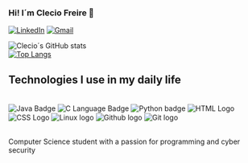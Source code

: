 
### Hi! I´m Clecio Freire 👋


[![LinkedIn](https://img.shields.io/badge/LinkedIn-0077B5?style=for-the-badge&logo=linkedin&logoColor=white)](https://www.linkedin.com/in/clecio-freire)
[![Gmail](https://img.shields.io/badge/Gmail-D14836?style=for-the-badge&logo=gmail&logoColor=white)](mailto:szfreire.0@gmail.com)

![Clecio´s GitHub stats](https://github-readme-stats.vercel.app/api?username=FreireCF&show_icons=true&theme=dark)
<br/>
[![Top Langs](https://github-readme-stats.vercel.app/api/top-langs/?username=freirecf)](https://github.com/anuraghazra/github-readme-stats)


## Technologies I use in my daily life

<div style="display: inline_block"><br/>
    <img align="center" src="https://img.shields.io/badge/Java-ED8B00?style=for-the-badge&logo=openjdk&logoColor=white" alt="Java Badge"/>
    <img align="center" src="https://img.shields.io/badge/C-00599C?style=for-the-badge&logo=c&logoColor=white" alt="C Language Badge"/>
    <img align="center" src="https://img.shields.io/badge/Python-14354C?style=for-the-badge&logo=python&logoColor=white" alt="Python badge"/>
    <img align="center" src="https://img.shields.io/badge/HTML5-E34F26?style=for-the-badge&logo=html5&logoColor=white" alt="HTML Logo"/>
    <img align="center" src="https://img.shields.io/badge/CSS3-1572B6?style=for-the-badge&logo=css3&logoColor=white" alt="CSS Logo"/>
    <img align="center" src="https://img.shields.io/badge/Linux-FCC624?style=for-the-badge&logo=linux&logoColor=black" alt="Linux logo"/>
    <img align="center" src="https://img.shields.io/badge/GitHub-100000?style=for-the-badge&logo=github&logoColor=white" alt="Github logo"/>
    <img align="center" src="https://img.shields.io/badge/GIT-E44C30?style=for-the-badge&logo=git&logoColor=white" alt="Git logo"/>
</div>
<br/>

Computer Science student with a passion for programming and cyber security
